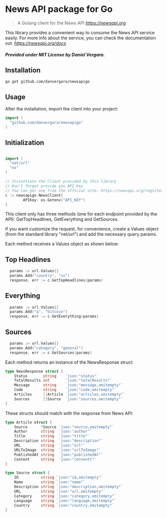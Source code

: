 # News API package for Go

> A Golang client for the News API *https://newsapi.org*

This library provides a convenient way to consume the News API service easily.
For more info about the service, you can check the documentation out.
*https://newsapi.org/docs*

##### Provided under MIT License by Daniel Vergara.

## Installation

```shell
go get github.com/danvergara/newsapigo
```

## Usage

After the installation, import the client into your project:

```go
import (
  "github.com/danvergara/newsapigo"
)
```
## Initialization


```go

import (
  "net/url"
  "os"
)

// Instantiate the Client provided by this library
// Don't forget provide you API Key
// You can get one from the official site: https://newsapi.org/register
c := newsapigo.NewsClient{
        APIKey: os.Getenv("API_KEY")
}

```

This client only has three methods (one for each endpoint provided by the API):
GetTopHeadlines, GetEverything and GetSources.

If you want customize the request, for convenience, create a Values object (from the standard library "net/url") and add the necessary query params.

Each method receives a Values object as shown below:

## Top Headlines

```go
  params := url.Values{}
  params.Add("country", "us")
  response, err := c.GetTopHeadlines(params)
```

## Everything

```go
  params := url.Values{}
  params.Add("q", "bitcoin")
  response, err := c.GetEverything(params)
```

## Sources

```go
  params := url.Values{}
  params.Add("category", "general")
  response, err := c.GetSources(params)
```

Each method returns an instance of the NewsResponse struct:

```go
type NewsResponse struct {
	Status       string    `json:"status"`
	TotalResults int       `json:"totalResults"`
	Message      string    `json:"message,omitempty"`
	Code         string    `json:"code,omitempty"`
	Articles     []Article `json:"articles,omitempty"`
	Sources      []Source  `json:"sources,omitempty"`
}
```
These structs should match with the response from News API:

```go
type Article struct {
	Source      *Source `json:"source,omitempty"`
	Author      string  `json:"author"`
	Title       string  `json:"title"`
	Description string  `json:"description"`
	URL         string  `json:"url"`
	URLToImage  string  `json:"urlToImage"`
	PublishedAt string  `json:"publishedAt"`
	Content     string  `json:"contentt"`
}
```

```go
type Source struct {
	ID          string `json:"id,omitempty"`
	Name        string `json:"name"`
	Description string `json:"description,omitempty"`
	URL         string `json:"url,omitempty"`
	Category    string `json:"category,omitempty"`
	Language    string `json:"language,omitempty"`
	Country     string `json:"country,omitempty"`
}
```

